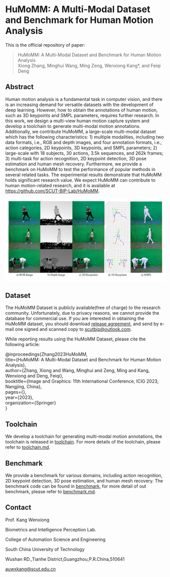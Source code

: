# HuMoMM: A Multi-Modal Dataset and Benchmark for Human Motion Analysis

This is the official repository of paper:

>HuMoMM: A Multi-Modal Dataset and Benchmark for Human Motion Analysis  
>Xiong Zhang, Minghui Wang, Ming Zeng, Wenxiong Kang*, and Feiqi Deng


## Abstract
Human motion analysis is a fundamental task in computer vision, and there is an increasing demand for versatile datasets with the development of deep learning. However, how to obtain the annotations of human motion, such as 3D keypoints and SMPL parameters, requires further research. In this work, we design a multi-view human motion capture system and develop a toolchain to generate multi-modal motion annotations. Additionally, we contribute HuMoMM, a large-scale multi-modal dataset which has the following characteristics: 1) multiple modalities, including two data formats, i.e., RGB and depth images, and four annotation formats, i.e., action categories, 2D keypoints, 3D keypoints, and SMPL parameters; 2) large-scale with 18 subjects, 30 actions, 3.5k sequences, and 262k frames; 3) multi-task for action recognition, 2D keypoint detection, 3D pose estimation and human mesh recovery. Furthermore, we provide a benchmark on HuMoMM to test the performance of popular methods in several related tasks. The experimental results demonstrate that HuMoMM holds significant research value. We expect HuMoMM can contribute to human motion-related research, and it is available at https://github.com/SCUT-BIP-Lab/HuMoMM.

![multi_modal](./assets/multi_modal.jpg)

## Dataset
The HuMoMM Dataset is publicly available(free of charge) to the research community. Unfortunately, due to privacy reasons, we cannot provide the database for commercial use. If you are interested in obtaining the HuMoMM dataset, you should download [release agreement](./HuMoMM%20Release%20Agreement.docx), and send by e-mail one signed and scanned copy to scutbip@outlook.com.

While reporting results using the HuMoMM Dataset, please cite the following article:

@inproceedings{Zhang2023HuMoMM,  
  title={HuMoMM: A Multi-Modal Dataset and Benchmark for Human Motion Analysis},  
  author={Zhang, Xiong and Wang, Minghui and Zeng, Ming and Kang, Wenxiong and Deng, Feiqi},  
  booktitle={Image and Graphics: 11th International Conference, ICIG 2023, Nangjing, China},  
  pages={},  
  year={2023},  
  organization={Springer}  
}  

## Toolchain
We develop a toolchain for generating multi-modal motion annotations, the toolchain is released in [toolchain](./toolchain). For more details of the toolchain, please refer to [toolchain.md](./toolchain/README.md).


## Benchmark
We provide a benchmark for various domains, including action recognition, 2D keypoint detection, 3D pose estimation, and human mesh recovery. The benchmark code can be found in [benchmark](./benchmark/), for more detail of out benchmark, please refer to [benchmark.md](./benchmark/README.md).


## Contact

Prof. Kang Wenxiong

Biometrics and Intelligence Perception Lab.

College of Automation Science and Engineering

South China University of Technology

Wushan RD.,Tianhe District,Guangzhou,P.R.China,510641

auwxkang@scut.edu.cn